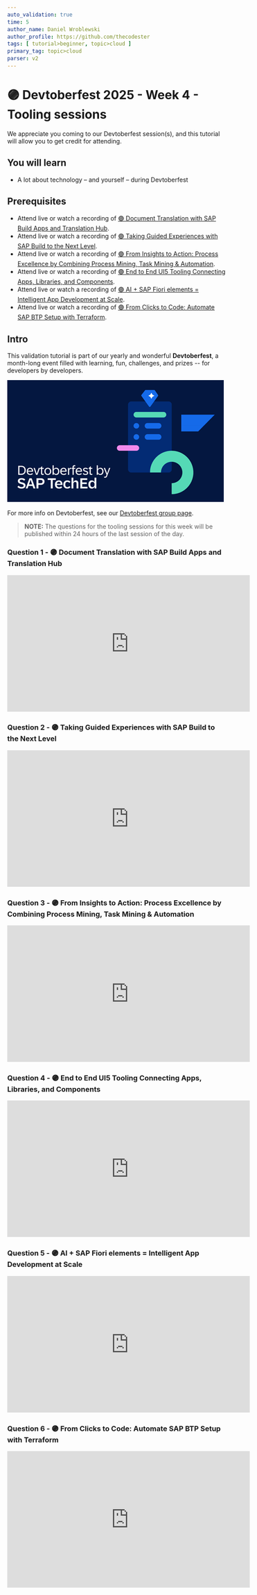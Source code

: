 ```yaml
---
auto_validation: true
time: 5
author_name: Daniel Wroblewski
author_profile: https://github.com/thecodester
tags: [ tutorial>beginner, topic>cloud ]
primary_tag: topic>cloud
parser: v2
---
```

  
# 🟣 Devtoberfest 2025 - Week 4 - Tooling sessions

<!-- description --> We appreciate you coming to our Devtoberfest session(s), and this tutorial will allow you to get credit for attending.

## You will learn

- A lot about technology – and yourself – during Devtoberfest

## Prerequisites

- Attend live or watch a recording of [🟣 Document Translation with SAP Build Apps and Translation Hub](https://www.youtube.com/watch?v=4U31w3w_olc).
- Attend live or watch a recording of [🟣 Taking Guided Experiences with SAP Build to the Next Level](https://www.youtube.com/watch?v=NRUgCQPS5xQ).
- Attend live or watch a recording of [🟣 From Insights to Action: Process Excellence by Combining Process Mining, Task Mining & Automation](https://www.youtube.com/watch?v=w6tmODEoEwU).
- Attend live or watch a recording of [🟣 End to End UI5 Tooling Connecting Apps, Libraries, and Components](https://www.youtube.com/watch?v=wXpIsrZ2WoE).
- Attend live or watch a recording of [🟣 AI + SAP Fiori elements = Intelligent App Development at Scale](https://www.youtube.com/watch?v=2ZyI6b81yLw).
- Attend live or watch a recording of [🟣 From Clicks to Code: Automate SAP BTP Setup with Terraform](https://www.youtube.com/watch?v=1daQVSV_DGM).

## Intro

This validation tutorial is part of our yearly and wonderful **Devtoberfest**, a month-long event filled with learning, fun, challenges, and prizes -- for developers by developers. 

![Devtoberfest](devtoberfestBanner2.png) 

For more info on Devtoberfest, see our [Devtoberfest group page](https://community.sap.com/t5/devtoberfest/gh-p/Devtoberfest).

>**NOTE:** The questions for the tooling sessions for this week will be published within 24 hours of the last session of the day. 



### Question 1 - 🟣 Document Translation with SAP Build Apps and Translation Hub

<iframe width="560" height="315" src="https://www.youtube.com/embed/4U31w3w_olc" frameborder="0" allowfullscreen></iframe>

### Question 2 - 🟣 Taking Guided Experiences with SAP Build to the Next Level

<iframe width="560" height="315" src="https://www.youtube.com/embed/NRUgCQPS5xQ" frameborder="0" allowfullscreen></iframe>

### Question 3 - 🟣 From Insights to Action: Process Excellence by Combining Process Mining, Task Mining & Automation

<iframe width="560" height="315" src="https://www.youtube.com/embed/w6tmODEoEwU" frameborder="0" allowfullscreen></iframe>

### Question 4 - 🟣 End to End UI5 Tooling Connecting Apps, Libraries, and Components

<iframe width="560" height="315" src="https://www.youtube.com/embed/wXpIsrZ2WoE" frameborder="0" allowfullscreen></iframe>

### Question 5 - 🟣 AI + SAP Fiori elements = Intelligent App Development at Scale

<iframe width="560" height="315" src="https://www.youtube.com/embed/2ZyI6b81yLw" frameborder="0" allowfullscreen></iframe>

### Question 6 - 🟣 From Clicks to Code: Automate SAP BTP Setup with Terraform

<iframe width="560" height="315" src="https://www.youtube.com/embed/1daQVSV_DGM" frameborder="0" allowfullscreen></iframe>


 
